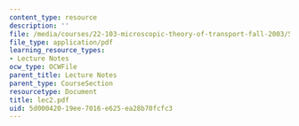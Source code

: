 ```yaml
---
content_type: resource
description: ''
file: /media/courses/22-103-microscopic-theory-of-transport-fall-2003/5d00042019ee7016e625ea28b70fcfc3_lec2.pdf
file_type: application/pdf
learning_resource_types:
- Lecture Notes
ocw_type: OCWFile
parent_title: Lecture Notes
parent_type: CourseSection
resourcetype: Document
title: lec2.pdf
uid: 5d000420-19ee-7016-e625-ea28b70fcfc3
---
```

